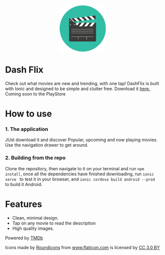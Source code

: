 <p align="center">
  <a href="https://github.com/Aveek-Saha/DashFlix/releases"><img width="150" src="https://github.com/Aveek-Saha/DashFlix/blob/master/icon.png"></a>
  <h1>Dash Flix</h1>
</p>

Check out what movies are new and trending, with one tap! DashFlix is built with Ionic and designed to be simple and clutter free. Download it <a href="https://github.com/Aveek-Saha/DashFlix/releases"> here.</a> Coming soon to the PlayStore

# How to use

### 1. The application
JUst download it and discover Popular, upcoming and now playing movies. Use the navigation drawer to get around.
### 2. Building from the repo
Clone the repository, then navigate to it on your terminal and run ```npm install```, once all the dependencies have finished downloading, run ```ionic serve ``` to test it in your browser, and ```ionic cordova build android --prod ``` to build it Android.

# Features
<ul>
  <li>Clean, minimal design.</li>
  <li>Tap on any movie to read the description</li>
  <li>High quality images.</li>
</ul>

Powered by <a href="https://www.themoviedb.org/">TMDb</a>
<div>Icons made by <a href="https://www.flaticon.com/authors/roundicons" title="Roundicons">Roundicons</a> from <a href="https://www.flaticon.com/" title="Flaticon">www.flaticon.com</a> is licensed by <a href="http://creativecommons.org/licenses/by/3.0/" title="Creative Commons BY 3.0" target="_blank">CC 3.0 BY</a></div>
